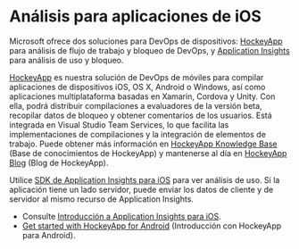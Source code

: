 <properties
    pageTitle="Análisis para aplicaciones de iOS | Microsoft Azure"
    description="Analice el uso y el rendimiento de la aplicación de iOS."
    services="application-insights"
    documentationCenter="ios"
    authors="alancameronwills"
    manager="douge"/>

<tags
    ms.service="application-insights"
    ms.workload="tbd"
    ms.tgt_pltfrm="ibiza"
    ms.devlang="na"
    ms.topic="get-started-article"
    ms.date="11/17/2015"
    ms.author="awills"/>

# Análisis para aplicaciones de iOS

Microsoft ofrece dos soluciones para DevOps de dispositivos: [HockeyApp](http://hockeyapp.net/) para análisis de flujo de trabajo y bloqueo de DevOps, y [Application Insights](app-insights-overview.md) para análisis de uso y bloqueo.

[HockeyApp](http://hockeyapp.net/) es nuestra solución de DevOps de móviles para compilar aplicaciones de dispositivos iOS, OS X, Android o Windows, así como aplicaciones multiplataforma basadas en Xamarin, Cordova y Unity. Con ella, podrá distribuir compilaciones a evaluadores de la versión beta, recopilar datos de bloqueo y obtener comentarios de los usuarios. Está integrada en Visual Studio Team Services, lo que facilita las implementaciones de compilaciones y la integración de elementos de trabajo. Puede obtener más información en [HockeyApp Knowledge Base](http://support.hockeyapp.net/kb) (Base de conocimientos de HockeyApp) y mantenerse al día en [HockeyApp Blog](http://hockeyapp.net/blog/) (Blog de HockeyApp).


Utilice [SDK de Application Insights para iOS](https://github.com/Microsoft/ApplicationInsights-iOS) para ver análisis de uso. Si la aplicación tiene un lado servidor, puede enviar los datos de cliente y de servidor al mismo recurso de Application Insights.


* Consulte [Introducción a Application Insights para iOS](https://github.com/Microsoft/ApplicationInsights-iOS).
* [Get started with HockeyApp for Android](http://support.hockeyapp.net/kb/client-integration-ios-mac-os-x/hockeyapp-for-ios) (Introducción con HockeyApp para Android).

<!---HONumber=AcomDC_1203_2015-->